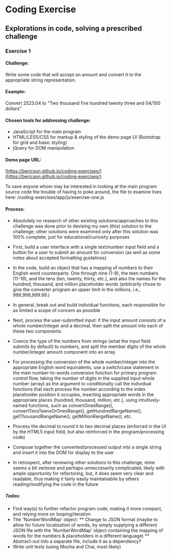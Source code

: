 Coding Exercise
===============

Explorations in code, solving a prescribed challenge
----------------------------------------------------

### Exercise 1

#### Challenge: 
Write some code that will accept an amount and convert it to the appropriate string representation.
 
#### Example:
Convert 2523.04 to "Two thousand five hundred twenty three and 04/100 dollars"

#### Chosen tools for addressing challenge:
* JavaScript for the main program
* HTML/LESS/CSS for markup & styling of the demo page UI (Bootstrap for grid and basic styling)
* jQuery for DOM manipulation

#### Demo page URL: 
[https://bericson.github.io/coding-exercises/](https://bericson.github.io/coding-exercises/)

To save anyone whom may be interested in looking at the main program source code the trouble of having to poke around, the file to examine lives here: /coding-exercises/app/js/exercise-one.js

#### Process:

* Absolutely no research of other existing solutions/approaches to this challenge was done prior to devising my own (this) solution to the challenge; other solutions were examined only after this solution was 100% complete, just for educational/curiosity purposes

* First, build a user interface with a single text/number input field and a button for a user to submit an amount for conversion (as well as some notes about accepted formatting guidelines)

* In the code, build an object that has a mapping of numbers to their English word counterparts. One through nine (1-9), the teen numbers (11-19), and the tens (ten, twenty, thirty, etc.), and also the names for the hundred, thousand, and million placeholder words (arbitrarily chose to give the converter program an upper limit in the millions, i.e., 999,999,999.99.)

* In general, break out and build individual functions, each responsible for as limited a scope of concern as possible

* Next, process the user-submitted input: if the input amount consists of a whole number/integer and a decimal, then split the amount into each of these two components

* Coerce the type of the numbers from strings (what the input field submits by default) to numbers, and split the member digits of the whole number/integer amount component into an array

* For processing the conversion of the whole number/integer into the appropriate English word equivalents, use a switch/case statement in the main number-to-words conversion function for primary program control flow, taking the number of digits in the supplied input whole number (array) as the argument to conditionally call the individual functions that each process the number according to the index placeholder position it occupies, inserting appropriate words in the appropriate places (hundred, thousand, million, etc.), using intuitively-named functions, such as convertOnesRange(), convertTensTeensOrOnesRange(), getHundredRangeName(), getThousandRangeName(), getMillionRangeName(), etc.

* Process the decimal to round it to two decimal places (enforced in the UI by the HTML5 input field, but also reinforced in the program/processing code)

* Compose together the converted/processed output into a single string and insert it into the DOM for display to the user

* In retrospect, after reviewing other solutions to this challenge, mine seems a bit verbose and perhaps unneccesarily complicated, likely with ample opportunity for refactoring, but, it does seem very clear and readable, thus making it fairly easily maintainabile by others reading/modifying the code in the future

##### Todos:
* Find way(s) to further refactor program code, making it more compact, and relying more on looping/iteration
* The 'NumberWordMap' object:
** Change to JSON format (maybe to allow for future localization of words, by simply supplying a different JSON file with the 'NumberWordMap' object containing the mapping of words for the numbers & placeholders in a different language)
** Abstract-out into a separate file, include it as a dependency?
* Write unit tests (using Mocha and Chai, most likely)
